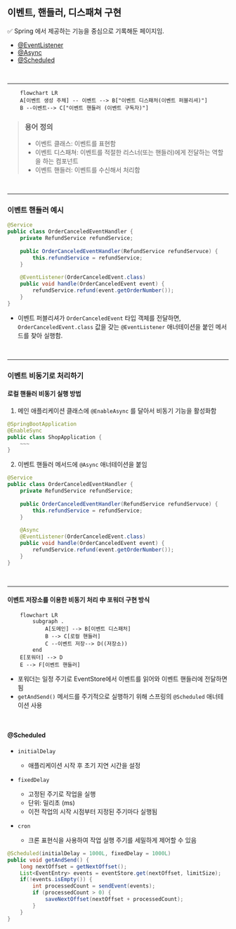 ## 이벤트, 핸들러, 디스패쳐 구현

✅ Spring 에서 제공하는 기능을 중심으로 기록해둔 페이지임.
- [@EventListener](#이벤트-핸들러-예시)
- [@Async](#이벤트-비동기로-처리하기)
- [@Scheduled](#scheduled)

&nbsp;
***

```mermaid
    flowchart LR
    A[이벤트 생성 주체] -- 이벤트 --> B["이벤트 디스패처(이벤트 퍼블리셔)"]
    B --이벤트--> C["이벤트 핸들러 (이벤트 구독자)"]
```

<blockquote>
<h3>용어 정의</h3>
<ul>
<li> 이벤트 클래스: 이벤트를 표현함</li>
<li>이벤트 디스패쳐: 이벤트를 적절한 리스너(또는 핸들러)에게 전달하는 역할을 하는 컴포넌트 </li>
<li>이벤트 핸들러: 이벤트를 수신해서 처리함</li>
</ul>
</blockquote>

&nbsp;
***

### 이벤트 핸들러 예시

```java
@Service
public class OrderCanceledEventHandler {
    private RefundService refundService;
    
    public OrderCanceledEventHandler(RefundService refundServuce) {
        this.refundService = refundService;
    }
    
    @EventListener(OrderCanceledEvent.class)
    public void handle(OrderCanceledEvent event) {
        refundService.refund(event.getOrderNumber());
    }
}
```

- 이벤트 퍼블리셔가 `OrderCanceledEvent` 타입 객체를 전달하면, `OrderCanceledEvent.class` 값을 갖는 `@EventListener` 애너테이션을 붙인 메서드를 찾아 실행함.

&nbsp;
***

### 이벤트 비동기로 처리하기

#### 로컬 핸들러 비동기 실행 방법 

1. 메인 애플리케이션 클래스에 `@EnableAsync` 를 달아서 비동기 기능을 활성화함
```Java
@SpringBootApplication
@EnableSync
public class ShopApplication {
    ~~~
}
```
2. 이벤트 핸들러 메서드에 `@Async` 애너테이션을 붙임

```java
@Service
public class OrderCanceledEventHandler {
    private RefundService refundService;
    
    public OrderCanceledEventHandler(RefundService refundServuce) {
        this.refundService = refundService;
    }
    
    @Async
    @EventListener(OrderCanceledEvent.class)
    public void handle(OrderCanceledEvent event) {
        refundService.refund(event.getOrderNumber());
    }
}
```

&nbsp;
***

#### 이벤트 저장소를 이용한 비동기 처리 中 포워더 구현 방식

```mermaid
    flowchart LR
        subgraph .
            A[도메인] --> B[이벤트 디스패처]
            B --> C[로컬 핸들러]
            C --이벤트 저장--> D((저장소))
        end
    E[포워더] --> D
    E --> F[이벤트 핸들러]
```

- 포워더는 일정 주기로 EventStore에서 이벤트를 읽어와 이벤트 핸들러에 전달하면 됨
- `getAndSend()` 메서드를 주기적으로 실행하기 위해 스프링의 `@Scheduled` 애너테이션 사용

&nbsp;

#### @Scheduled

- `initialDelay`
  - 애플리케이션 시작 후 초기 지연 시간을 설정

- `fixedDelay`
  - 고정된 주기로 작업을 실행 
  - 단위: 밀리초 (ms)
  - 이전 작업의 시작 시점부터 지정된 주기마다 실행됨
- `cron`
  - 크론 표현식을 사용하여 작업 실행 주기를 세밀하게 제어할 수 있음


```Java
@Scheduled(initialDelay = 1000L, fixedDelay = 1000L)
public void getAndSend() {
    long nextOffset = getNextOffset();
    List<EventEntry> events = eventStore.get(nextOffset, limitSize);
    if(!events.isEmpty()) {
        int processedCount = sendEvent(events);
        if (processedCount > 0) {
            saveNextOffset(nextOffset + processedCount);
        }
    }
}
```
